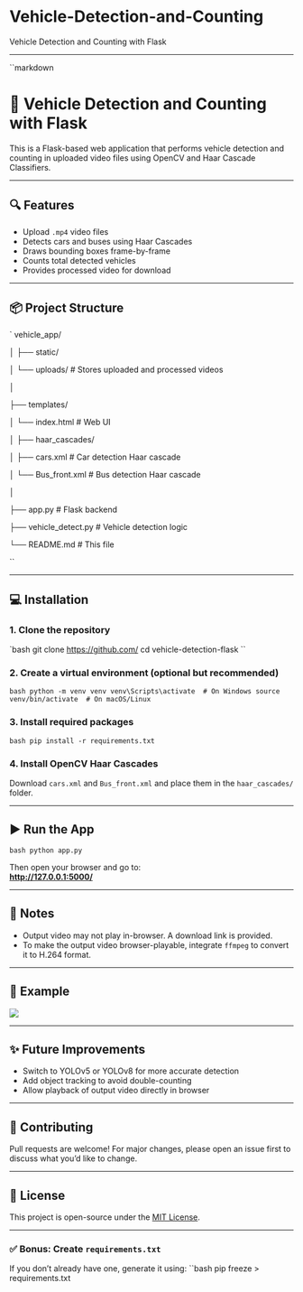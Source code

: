 # Vehicle-Detection-and-Counting
Vehicle Detection and Counting with Flask


---
   


``markdown
# 🚗 Vehicle Detection and Counting with Flask

This is a Flask-based web application that performs vehicle detection and counting in uploaded video files using OpenCV and Haar Cascade Classifiers.
 
---

## 🔍 Features

- Upload `.mp4` video files
- Detects cars and buses using Haar Cascades
- Draws bounding boxes frame-by-frame
- Counts total detected vehicles
- Provides processed video for download

---

## 📦 Project Structure

`
vehicle_app/

│
├── static/

│   └── uploads/               # Stores uploaded and processed videos

│

├── templates/

│   └── index.html             # Web UI

│
├── haar_cascades/

│   ├── cars.xml               # Car detection Haar cascade

│   └── Bus_front.xml          # Bus detection Haar cascade

│

├── app.py                     # Flask backend

├── vehicle_detect.py          # Vehicle detection logic

└── README.md                  # This file


``

---

## 💻 Installation

### 1. Clone the repository
`bash
git clone https://github.com/
cd vehicle-detection-flask
``

### 2. Create a virtual environment (optional but recommended)
``bash
python -m venv venv
venv\Scripts\activate  # On Windows
source venv/bin/activate  # On macOS/Linux
``

### 3. Install required packages
``bash
pip install -r requirements.txt
``

### 4. Install OpenCV Haar Cascades
Download `cars.xml` and `Bus_front.xml` and place them in the `haar_cascades/` folder.

---

## ▶️ Run the App

``bash
python app.py
``

Then open your browser and go to:  
**http://127.0.0.1:5000/**

---

## 🧠 Notes

- Output video may not play in-browser. A download link is provided.
- To make the output video browser-playable, integrate `ffmpeg` to convert it to H.264 format.

---

## 📂 Example

![](screenshot.png)

---

## ✨ Future Improvements

- Switch to YOLOv5 or YOLOv8 for more accurate detection
- Add object tracking to avoid double-counting
- Allow playback of output video directly in browser

---

## 🤝 Contributing

Pull requests are welcome! For major changes, please open an issue first to discuss what you’d like to change.

---

## 📄 License

This project is open-source under the [MIT License](LICENSE).


---

### ✅ Bonus: Create `requirements.txt`
If you don’t already have one, generate it using:
``bash
pip freeze > requirements.txt


